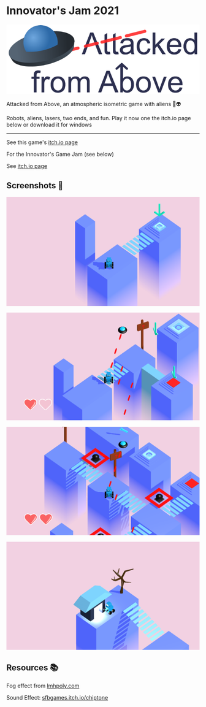 # Innovator's Jam 2021

![logo](https://raw.githubusercontent.com/Zeyu-Li/innovator-jam-2021/main/Attacked%20from%20Above/Assets/Sprites/banner.png)

Attacked from Above, an atmospheric isometric game with aliens 👾👽



Robots, aliens, lasers, two ends, and fun. Play it now one the itch.io page below or download it for windows

---

See this game's [itch.io page]()



For the Innovator's Game Jam (see below) 

See [itch.io page](https://itch.io/jam/ij2021)

## Screenshots 🎥

![screen1](img/screen1.png)

![screen2](img/screen2.png)

![screen3](img/screen3.png)

![peace](img/peace.png)



## Resources 📚

Fog effect from [lmhpoly.com](https://www.lmhpoly.com/tutorials/unity-urp-tutorial-orthographic-fog-plane-shader)

Sound Effect: [sfbgames.itch.io/chiptone](https://sfbgames.itch.io/chiptone)